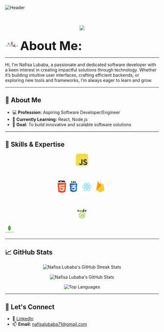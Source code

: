![Header](https://i.ibb.co/qpLjPYG/github-banner-nafisaalubaba.png "Header")

<h1 align="center">
    <img src="https://readme-typing-svg.herokuapp.com/?font=Righteous&size=35&center=true&vCenter=true&width=500&height=70&duration=4000&lines=Hi+There!+👋;+Welcome+to+my+GitHub;" />
</h1>

<p>
  <img src="/Designer.gif" width="45" />
  <strong style="font-size: 40px;">About Me:</strong>
</p>
<hr>
<p>Hi, I'm Nafisa Lubaba, a passionate and dedicated software developer with a keen interest in creating impactful solutions through technology. Whether it’s building intuitive user interfaces, crafting efficient backends, or exploring new tools and frameworks, I’m always eager to learn and grow.</p>

---

## 🌟 About Me
- 💻 **Profession:** Aspiring Software Developer/Engineer
- 🌱 **Currently Learning:** React, Node.js
- 🎯 **Goal:** To build innovative and scalable software solutions

---

## 💼 Skills & Expertise
<p align="center">
  <code><img title="Javascript" height="40" src="JavaScript.png"></code>
</p>
<br>
<p align="center">
  <code><img title="Html" height="40" src="html5.svg"></code>
  <code><img title="Css" height="40" src="css.svg"></code>
  <code><img title="React" height="40" src="React.png"></code>
  <code><img title="Firebase" height="40" src="Firebase.png"></code>
</p>
<br>
<p align="center">
  <code><img title="Node" height="40" src="Node.png"></code>
 
  <code><img title="MongoDB" height="28" src="mongodb.png"></code>

</p>

---

## 📈 GitHub Stats
<p align="center">
  <img align="center" src="https://github-readme-streak-stats.herokuapp.com/?user=nafisa-lubaba&theme=radical" alt="Nafisa Lubaba's GitHub Streak Stats" />
</p>

<p align="center">
  <img align="center" src="https://github-readme-stats.vercel.app/api?username=nafisa-lubaba&show_icons=true&theme=radical" alt="Nafisa Lubaba's GitHub Stats" />
</p>

<p align="center">
  <img align="center" src="https://github-readme-stats.vercel.app/api/top-langs/?username=nafisa-lubaba&layout=compact&theme=radical" alt="Top Languages" />
</p>

---

## 🤝 Let's Connect
- 💼 [LinkedIn](https://www.linkedin.com/in/nafisalubabain/)
- 📫 **Email:** [nafisalubaba71@gmail.com](mailto:nafisalubaba71@gmail.com)

